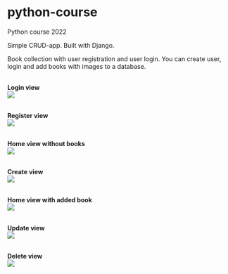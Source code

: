 # python-course
Python course 2022

Simple CRUD-app. Built with Django. 

Book collection with user registration and user login. You can create user, login and add books with images to a database. 
<br>
<br>


**Login view**
<br>
<img src="https://pythonweppipalvelu.files.wordpress.com/2022/05/image-34.png">
<br><br>

**Register view**
<br>
<img src="https://pythonweppipalvelu.files.wordpress.com/2022/05/image-27.png">
<br><br>

**Home view without books**
<br>
<img src="https://pythonweppipalvelu.files.wordpress.com/2022/05/image-28.png">
<br><br>

**Create view**
<br>
<img src="https://pythonweppipalvelu.files.wordpress.com/2022/05/image-29.png">
<br><br>

**Home view with added book**
<br>
<img src="https://pythonweppipalvelu.files.wordpress.com/2022/05/image-30.png">
<br><br>

**Update view**
<br>
<img src="https://pythonweppipalvelu.files.wordpress.com/2022/05/image-31.png">
<br><br>

**Delete view**
<br>
<img src="https://pythonweppipalvelu.files.wordpress.com/2022/05/image-31.png">
<br><br>
